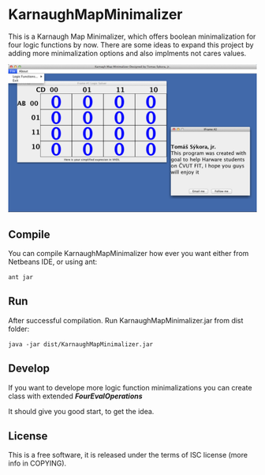 KarnaughMapMinimalizer
======================

This is a Karnaugh Map Minimalizer, which offers boolean minimalization for four logic functions by now. There are some ideas to expand this project by adding more minimalization options and also implments not cares values.

![Minimalized boolean expresion](https://github.com/syky27/KarnaughMapMinimalizer/blob/master/screenshot.png)

Compile
-------
You can compile KarnaughMapMinimalizer how ever you want either from Netbeans IDE, or using ant:

````
ant jar
````

Run
---
After successful compilation. Run KarnaughMapMinimalizer.jar from dist folder:

````
java -jar dist/KarnaughMapMinimalizer.jar
````


Develop
-------
If you want to develope more logic function minimalizations you can create class with extended ***FourEvalOperations***

It should give you good start, to get the idea.


License
-------
This is a free software, it is released under the terms of ISC license (more info in COPYING).





